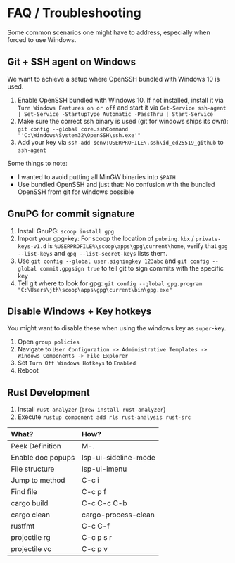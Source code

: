 # FAQ / Troubleshooting
Some common scenarios one might have to address, especially when
forced to use Windows.

## Git + SSH agent on Windows
We want to achieve a setup where OpenSSH bundled with Windows 10 is used.

1. Enable OpenSSH bundled with Windows 10. If not installed, install it via `Turn Windows Features on or off` and
   start it via `Get-Service ssh-agent | Set-Service -StartupType Automatic -PassThru | Start-Service`
2. Make sure the correct ssh binary is used (git for windows ships its own):
   `git config --global core.sshCommand "'C:\Windows\System32\OpenSSH\ssh.exe'"`
3. Add your key via `ssh-add $env:USERPROFILE\.ssh\id_ed25519_github` to `ssh-agent`

Some things to note:
- I wanted to avoid putting all MinGW binaries into `$PATH`
- Use bundled OpenSSH and just that: No confusion with the bundled OpenSSH from
  git for windows possible

## GnuPG for commit signature
1. Install GnuPG: `scoop install gpg`
2. Import your gpg-key: For scoop the location of `pubring.kbx` / `private-keys-v1.d` is
   `%USERPROFILE%\scoop\apps\gpg\current\home`, verify that `gpg --list-keys` and `gpg --list-secret-keys` lists them.
3. Use `git config --global user.signingkey 123abc` and `git config --global commit.gpgsign true` to tell git to
   sign commits with the specific key
4. Tell git where to look for gpg: `git config --global gpg.program "C:\Users\jth\scoop\apps\gpg\current\bin\gpg.exe"`

## Disable Windows + Key hotkeys
You might want to disable these when using the windows key as `super`-key.

1. Open `group policies`
2. Navigate to `User Configuration -> Administrative Templates -> Windows Components -> File Explorer`
3. Set `Turn Off Windows Hotkeys` to `Enabled`
4. Reboot

## Rust Development
1. Install `rust-analyzer` (`brew install rust-analyzer`)
2. Execute `rustup component add rls rust-analysis rust-src`

| What?             | How?                 |
|:------------------|:---------------------|
| Peek Definition   | M-.                  |
| Enable doc popups | lsp-ui-sideline-mode |
| File structure    | lsp-ui-imenu         |
| Jump to method    | C-c i                |
| Find file         | C-c p f              |
| cargo build       | C-c C-c C-b          |
| cargo clean       | cargo-process-clean  |
| rustfmt           | C-c C-f              |
| projectile rg     | C-c p s r            |
| projectile vc     | C-c p v              |
